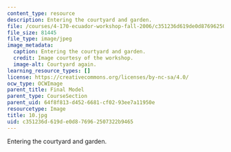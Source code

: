 ```yaml
---
content_type: resource
description: Entering the courtyard and garden.
file: /courses/4-170-ecuador-workshop-fall-2006/c351236d619de0d876962507322b9465_10.jpg
file_size: 81445
file_type: image/jpeg
image_metadata:
  caption: Entering the courtyard and garden.
  credit: Image courtesy of the workshop.
  image-alt: Courtyard again.
learning_resource_types: []
license: https://creativecommons.org/licenses/by-nc-sa/4.0/
ocw_type: OCWImage
parent_title: Final Model
parent_type: CourseSection
parent_uid: 64f8f813-d452-6681-cf02-93ee7a11950e
resourcetype: Image
title: 10.jpg
uid: c351236d-619d-e0d8-7696-2507322b9465
---
```

Entering the courtyard and garden.